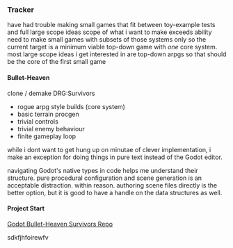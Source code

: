 ### Tracker

have had trouble making small games that fit between toy-example tests and full large scope ideas
scope of what i want to make exceeds ability
need to make small games with subsets of those systems only
so the current target is a minimum viable top-down game with *one* core system.
most large scope ideas i get interested in are top-down arpgs
so that should be the core of the first small game

#### Bullet-Heaven
clone / demake DRG:Survivors

- rogue arpg style builds (core system)
- basic terrain procgen
- trivial controls
- trivial enemy behaviour
- finite gameplay loop

while i dont want to get hung up on minutae of clever implementation, 
i make an exception for doing things in pure text instead of the Godot editor.

navigating Godot's native types in code helps me understand their structure.
pure procedural configuration and scene generation is an acceptable distraction.
within reason.
authoring scene files directly is the better option, but it is good to have a handle on the data structures as well.

#### Project Start
[Godot Bullet-Heaven Survivors Repo](https://github.com/surrealsymmetry/GD_BH-S)

sdkfjhfoirewfv
